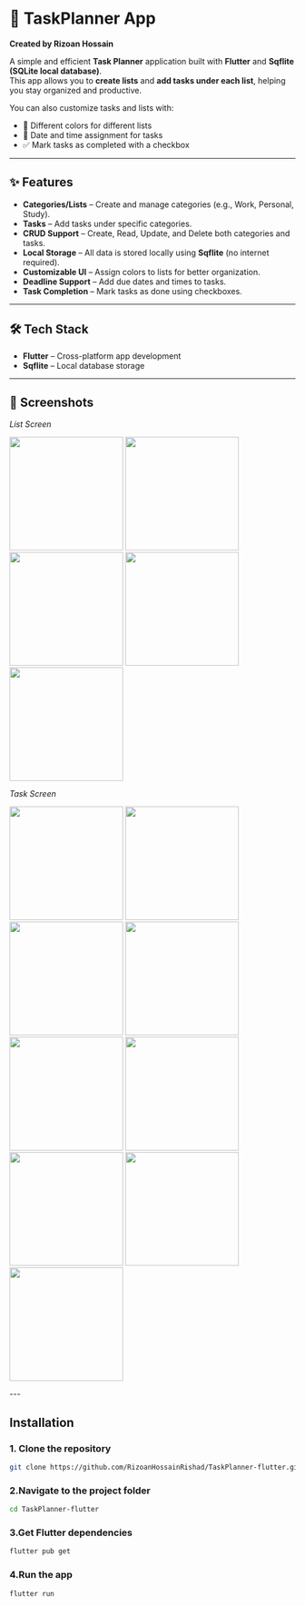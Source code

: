 # 📅 TaskPlanner App
**Created by Rizoan Hossain**

A simple and efficient **Task Planner** application built with **Flutter** and **Sqflite (SQLite local database)**.  
This app allows you to **create lists** and **add tasks under each list**, helping you stay organized and productive.

You can also customize tasks and lists with:
- 🎨 Different colors for different lists
- 📅 Date and time assignment for tasks
- ✅ Mark tasks as completed with a checkbox

---

## ✨ Features

-  **Categories/Lists** – Create and manage categories (e.g., Work, Personal, Study).
-  **Tasks** – Add tasks under specific categories.
-  **CRUD Support** – Create, Read, Update, and Delete both categories and tasks.
-  **Local Storage** – All data is stored locally using **Sqflite** (no internet required).
-  **Customizable UI** – Assign colors to lists for better organization.
-  **Deadline Support** – Add due dates and times to tasks.
-  **Task Completion** – Mark tasks as done using checkboxes.

---

## 🛠️ Tech Stack

- **Flutter** – Cross-platform app development
- **Sqflite** – Local database storage


---

## 📸 Screenshots

*List Screen*
<p float="left">
  <img src="https://github.com/RizoanHossainRishad/TaskPlanner-flutter/blob/main/project_showcase/1st Screen.jpg" width="200" />
  <img src="https://github.com/RizoanHossainRishad/TaskPlanner-flutter/blob/main/project_showcase/Add_list_screen.jpg" width="200" />
  <img src="https://github.com/RizoanHossainRishad/TaskPlanner-flutter/blob/main/project_showcase/add_list_colorpicker.jpg" width="200" />
  <img src="https://github.com/RizoanHossainRishad/TaskPlanner-flutter/blob/main/project_showcase/List_added.jpg" width="200" />
  <img src="https://github.com/RizoanHossainRishad/TaskPlanner-flutter/blob/main/project_showcase/list_deletion_alert.jpg" width="200" />
</p>

*Task Screen*
<p float="left">
  <img src="https://github.com/RizoanHossainRishad/TaskPlanner-flutter/blob/main/project_showcase/onclick_list_taskScreen.jpg" width="200" />
  <img src="https://github.com/RizoanHossainRishad/TaskPlanner-flutter/blob/main/project_showcase/adding_newTask.jpg" width="200" />
  <img src="https://github.com/RizoanHossainRishad/TaskPlanner-flutter/blob/main/project_showcase/predefined_categories_task.jpg" width="200" />
  <img src="https://github.com/RizoanHossainRishad/TaskPlanner-flutter/blob/main/project_showcase/data_picker_task.jpg" width="200" />
  <img src="https://github.com/RizoanHossainRishad/TaskPlanner-flutter/blob/main/project_showcase/time_picker_task.jpg" width="200" />
  <img src="https://github.com/RizoanHossainRishad/TaskPlanner-flutter/blob/main/project_showcase/top_info_button.jpg" width="200" />
  <img src="https://github.com/RizoanHossainRishad/TaskPlanner-flutter/blob/main/project_showcase/added_task.jpg" width="200" />
  <img src="https://github.com/RizoanHossainRishad/TaskPlanner-flutter/blob/main/project_showcase/onComplete_task.jpg" width="200" />
  <img src="https://github.com/RizoanHossainRishad/TaskPlanner-flutter/blob/main/project_showcase/update_screen.jpg" width="200" />
</p>
---

##  Installation

### 1. Clone the repository
```bash
git clone https://github.com/RizoanHossainRishad/TaskPlanner-flutter.git
```
### 2.**Navigate to the project folder**
   ```bash
   cd TaskPlanner-flutter
   ```
### 3.**Get Flutter dependencies**
   ```bash
   flutter pub get
   ```
### 4.**Run the app**
   ```bash
   flutter run
  ```
